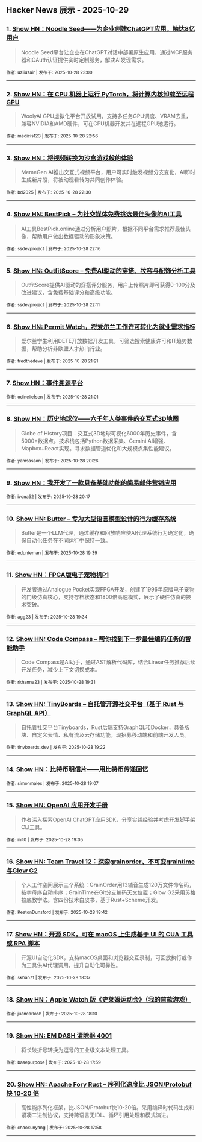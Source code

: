 ## Hacker News 展示 - 2025-10-29


### 1. [Show HN：Noodle Seed——为企业创建ChatGPT应用，触达8亿用户](https://news.ycombinator.com/item?id=45740441)
> Noodle Seed平台让企业在ChatGPT对话中部署原生应用，通过MCP服务器和OAuth认证提供实时定制服务，解决AI发现需求。

<sub>作者: uziiuzair | 发布于: 2025-10-28 23:00</sub>

---

### 2. [Show HN：在 CPU 机器上运行 PyTorch，将计算内核卸载至远程 GPU](https://news.ycombinator.com/item?id=45740390)
> WoolyAI GPU虚拟化平台开放试用，支持多任务GPU调度、VRAM去重，兼容NVIDIA和AMD硬件，可在CPU机器开发并在远程GPU池运行。

<sub>作者: medicis123 | 发布于: 2025-10-28 22:56</sub>

---

### 3. [Show HN：将视频转换为沙盒游戏般的体验](https://news.ycombinator.com/item?id=45740134)
> MemeGen AI推出交互式视频平台，用户可实时触发视频分支变化，AI即时生成新片段，将被动观看转为共同创作体验。

<sub>作者: bd2025 | 发布于: 2025-10-28 22:30</sub>

---

### 4. [Show HN: BestPick – 为社交媒体免费挑选最佳头像的AI工具](https://news.ycombinator.com/item?id=45739974)
> AI工具BestPick.online通过分析用户照片，根据不同平台需求推荐最佳头像，帮助用户做出数据驱动的形象决策。

<sub>作者: ssdevproject | 发布于: 2025-10-28 22:16</sub>

---

### 5. [Show HN: OutfitScore – 免费AI驱动的穿搭、妆容与配饰分析工具](https://news.ycombinator.com/item?id=45739919)
> OutfitScore提供AI驱动的穿搭评分服务，用户上传照片即可获得0-100分及改进建议，含免费基础评分和高级功能。

<sub>作者: ssdevproject | 发布于: 2025-10-28 22:11</sub>

---

### 6. [Show HN: Permit Watch，将爱尔兰工作许可转化为就业需求指标](https://news.ycombinator.com/item?id=45739374)
> 爱尔兰学生利用DETE开放数据开发工具，可筛选搜索健康许可和IT趋势数据，帮助分析非欧盟人才热门行业。

<sub>作者: fredthedeve | 发布于: 2025-10-28 21:21</sub>

---

### 7. [Show HN：事件溯源平台](https://news.ycombinator.com/item?id=45739123)

<sub>作者: odinellefsen | 发布于: 2025-10-28 21:01</sub>

---

### 8. [Show HN：历史地球仪——六千年人类事件的交互式3D地图](https://news.ycombinator.com/item?id=45738662)
> Globe of History项目：交互式3D地球可视化6000年历史事件，含5000+数据点。技术栈包括Python数据采集、Gemini AI增强、Mapbox+React实现。寻求数据管道优化和大规模点集性能建议。

<sub>作者: yamsasson | 发布于: 2025-10-28 20:26</sub>

---

### 9. [Show HN：我开发了一款具备基础功能的简易邮件营销应用](https://news.ycombinator.com/item?id=45738526)

<sub>作者: ivona52 | 发布于: 2025-10-28 20:17</sub>

---

### 10. [Show HN: Butter – 专为大型语言模型设计的行为缓存系统](https://news.ycombinator.com/item?id=45737948)
> Butter是一个LLM代理，通过缓存和回放响应使AI代理系统行为确定化，确保自动化任务在不同运行中保持一致。

<sub>作者: edunteman | 发布于: 2025-10-28 19:39</sub>

---

### 11. [Show HN：FPGA版电子宠物机P1](https://news.ycombinator.com/item?id=45737872)
> 开发者通过Analogue Pocket实现FPGA开发，创建了1996年原版电子宠物的门级仿真核心，支持存档状态和1800倍高速模式，展示了硬件仿真的技术突破。

<sub>作者: agg23 | 发布于: 2025-10-28 19:34</sub>

---

### 12. [Show HN: Code Compass – 帮你找到下一步最佳编码任务的智能助手](https://news.ycombinator.com/item?id=45737812)
> Code Compass是AI助手，通过AST解析代码库，结合Linear任务推荐后续开发任务，减少上下文切换成本。

<sub>作者: rkhanna23 | 发布于: 2025-10-28 19:31</sub>

---

### 13. [Show HN: TinyBoards – 自托管开源社交平台（基于 Rust 与 GraphQL API）](https://news.ycombinator.com/item?id=45737654)
> 自托管社交平台Tinyboards，Rust后端支持GraphQL和Docker，具备版块、自定义表情、私有流及云存储功能，现招募移动端和前端开发人员。

<sub>作者: tinyboards_dev | 发布于: 2025-10-28 19:22</sub>

---

### 14. [Show HN：比特币明信片——用比特币传递回忆](https://news.ycombinator.com/item?id=45737403)

<sub>作者: simonmales | 发布于: 2025-10-28 19:07</sub>

---

### 15. [Show HN: OpenAI 应用开发手册](https://news.ycombinator.com/item?id=45737375)
> 作者深入探索OpenAI ChatGPT应用SDK，分享实践经验并考虑开发脚手架CLI工具。

<sub>作者: init0 | 发布于: 2025-10-28 19:05</sub>

---

### 16. [Show HN: Team Travel 12：探索grainorder、不可变graintime与Glow G2](https://news.ycombinator.com/item?id=45736991)
> 个人工作空间展示三个系统：GrainOrder用13辅音生成120万文件命名码，按字母序自动排序；GrainTime在Git分支编码天文位置；Glow G2采用苏格拉底教学法。含四份技术白皮书，基于Rust+Scheme开发。

<sub>作者: KeatonDunsford | 发布于: 2025-10-28 18:42</sub>

---

### 17. [Show HN：开源 SDK，可在 macOS 上生成基于 UI 的 CUA 工具或 RPA 脚本](https://news.ycombinator.com/item?id=45736923)
> 开源UI自动化SDK，支持macOS桌面和浏览器交互录制，可回放执行或作为工具供AI代理调用，提升自动化可靠性。

<sub>作者: skhan71 | 发布于: 2025-10-28 18:37</sub>

---

### 18. [Show HN：Apple Watch 版《史莱姆运动会》（我的首款游戏）](https://news.ycombinator.com/item?id=45736579)

<sub>作者: juancarlosh | 发布于: 2025-10-28 18:10</sub>

---

### 19. [Show HN: EM DASH 清除器 4001](https://news.ycombinator.com/item?id=45736422)
> 将长破折号转换为逗号的工业级文本处理工具。

<sub>作者: basepurpose | 发布于: 2025-10-28 17:59</sub>

---

### 20. [Show HN: Apache Fory Rust – 序列化速度比 JSON/Protobuf 快 10-20 倍](https://news.ycombinator.com/item?id=45736400)
> 高性能序列化框架，比JSON/Protobuf快10-20倍。采用编译时代码生成和紧凑二进制协议，支持跨语言无IDL、循环引用处理和模式演进。

<sub>作者: chaokunyang | 发布于: 2025-10-28 17:58</sub>

---
